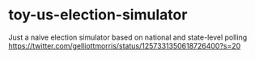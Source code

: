 # toy-us-election-simulator
Just a naive election simulator based on national and state-level polling https://twitter.com/gelliottmorris/status/1257331350618726400?s=20
